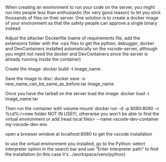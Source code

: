 When creating an environment to run your code on the server, you might run into people less than enthusiastic (for very good reason) 
to let you stick thousands of files on their server. 
One solution is to create a docker image of your environment so that the safety people can approve a single binary instead.

Adjust the attacker Dockerfile (name of requirements file, add the extensions folder with the .vsix files to get the python, debugger, docker and DevContainers installed automatically on the vscode-server, although you might not need the docker and DevContainers since the server is already running inside the container)

Create the image: docker build -t image_name .

Save the image to disc: docker save -o new_name_can_be_same_as_before.tar image_name

Once you have the tarball on the server load the image: docker load -i image_name.tar

Then run the container with volume mount: 
docker run -d -p 8080:8080 -v %cd%:/<new folder NOT IN USE!!!, otherwise you won't be able to find the virtual environment or add /read local files> --name vscode-dev-container my-vscode-dev-env

open a browser window at localhost:8080 to get the vscode installation

to use the virtual environment you installed, go to the Python: select interpreter option in the search bar and use "Enter interpreter path" to find the installation (in this case it's ../workspace/venv/python)


